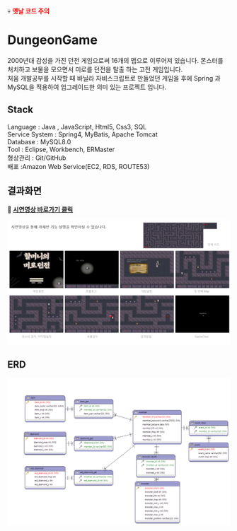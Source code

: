 :skull: **<span style="color:red">옛날 코드 주의</span>**

# DungeonGame

2000년대 감성을 가진 던전 게임으로써 16개의 맵으로 이루어져 있습니다. 몬스터를 처치하고 보물을 모으면서 미로를 던전을 탈출 하는 고전 게임입니다.  
처음 개발공부를 시작할 때 바닐라 자비스크립트로 만들었던 게임을 후에
Spring 과 MySQL을 적용하여 업그레이드한 의미 있는 프로젝트 입니다.

## Stack

Language : Java , JavaScript, Html5, Css3, SQL  
Service System : Spring4, MyBatis, Apache Tomcat  
Database : MySQL8.0  
Tool : Eclipse, Workbench, ERMaster  
형상관리 : Git/GitHub  
배포 :Amazon Web Service(EC2, RDS, ROUTE53)

## 결과화면

__:movie_camera: **[시연영상 바로가기 클릭](https://www.youtube.com/watch?v=S76dEhq3IyE)**__

![던전게임 실행화면](./readme/Dungeon.png)

## ERD

![던전게임 ERD](./readme/DungeonERD.png)
